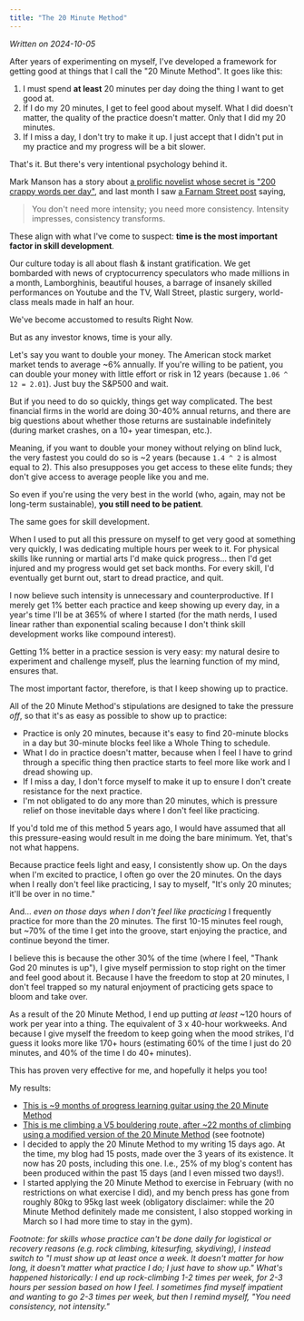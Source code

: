 ```yaml
---
title: "The 20 Minute Method"
---
```


_Written on 2024-10-05_

After years of experimenting on myself, I've developed a framework for getting good at things that I call the "20 Minute Method". It goes like this:

1. I must spend **at least** 20 minutes per day doing the thing I want to get good at.
2. If I do my 20 minutes, I get to feel good about myself. What I did doesn't matter, the quality of the practice doesn't matter. Only that I did my 20 minutes.
3. If I miss a day, I don't try to make it up. I just accept that I didn't put in my practice and my progress will be a bit slower.

That's it. But there's very intentional psychology behind it.

Mark Manson has a story about [a prolific novelist whose secret is "200 crappy words per day"](TODO), and last month I saw [a Farnam Street post](TODO) saying, 

> You don't need more intensity; you need more consistency. Intensity impresses, consistency transforms.

These align with what I've come to suspect: **time is the most important factor in skill development**.

Our culture today is all about flash & instant gratification. We get bombarded with news of cryptocurrency speculators who made millions in a month, Lamborghinis, beautiful houses, a barrage of insanely skilled performances on Youtube and the TV, Wall Street, plastic surgery, world-class meals made in half an hour.

We've become accustomed to results Right Now. 

But as any investor knows, time is your ally.

Let's say you want to double your money. The American stock market market tends to average ~6% annually. If you're willing to be patient, you can double your money with little effort or risk in 12 years (because `1.06 ^ 12 = 2.01`). Just buy the S&P500 and wait.

But if you need to do so quickly, things get way complicated. The best financial firms in the world are doing 30-40% annual returns, and there are big questions about whether those returns are sustainable indefinitely (during market crashes, on a 10+ year timespan, etc.). 

Meaning, if you want to double your money without relying on blind luck, the very fastest you could do so is ~2 years (because `1.4 ^ 2` is almost equal to 2). This also presupposes you get access to these elite funds; they don't give access to average people like you and me.

So even if you're using the very best in the world (who, again, may not be long-term sustainable), **you still need to be patient**.

The same goes for skill development. 

When I used to put all this pressure on myself to get very good at something very quickly, I was dedicating multiple hours per week to it. For physical skills like running or martial arts I'd make quick progress... then I'd get injured and my progress would get set back months. For every skill, I'd eventually get burnt out, start to dread practice, and quit.

I now believe such intensity is unnecessary and counterproductive. If I merely get 1% better each practice and keep showing up every day, in a year's time I'll be at 365% of where I started (for the math nerds, I used linear rather than exponential scaling because I don't think skill development works like compound interest).

Getting 1% better in a practice session is very easy: my natural desire to experiment and challenge myself, plus the learning function of my mind, ensures that.

The most important factor, therefore, is that I keep showing up to practice. 

All of the 20 Minute Method's stipulations are designed to take the pressure _off_, so that it's as easy as possible to show up to practice:

- Practice is only 20 minutes, because it's easy to find 20-minute blocks in a day but 30-minute blocks feel like a Whole Thing to schedule.
- What I do in practice doesn't matter, because when I feel I have to grind through a specific thing then practice starts to feel more like work and I dread showing up.
- If I miss a day, I don't force myself to make it up to ensure I don't create resistance for the next practice.
- I'm not obligated to do any more than 20 minutes, which is pressure relief on those inevitable days where I don't feel like practicing.

If you'd told me of this method 5 years ago, I would have assumed that all this pressure-easing would result in me doing the bare minimum. Yet, that's not what happens.

Because practice feels light and easy, I consistently show up. On the days when I'm excited to practice, I often go over the 20 minutes. On the days when I really don't feel like practicing, I say to myself, "It's only 20 minutes; it'll be over in no time."

And... _even on those days when I don't feel like practicing_ I frequently practice for more than the 20 minutes. The first 10-15 minutes feel rough, but ~70% of the time I get into the groove, start enjoying the practice, and continue beyond the timer.

I believe this is because the other 30% of the time (where I feel, "Thank God 20 minutes is up"), I give myself permission to stop right on the timer and feel good about it. Because I have the freedom to stop at 20 minutes, I don't feel trapped so my natural enjoyment of practicing gets space to bloom and take over.

As a result of the 20 Minute Method, I end up putting _at least_ ~120 hours of work per year into a thing. The equivalent of 3 x 40-hour workweeks. And because I give myself the freedom to keep going when the mood strikes, I'd guess it looks more like 170+ hours (estimating 60% of the time I just do 20 minutes, and 40% of the time I do 40+ minutes).

This has proven very effective for me, and hopefully it helps you too!

My results: 

- [This is ~9 months of progress learning guitar using the 20 Minute Method](TODO)
- [This is me climbing a V5 bouldering route, after ~22 months of climbing using a modified version of the 20 Minute Method](TODO) (see footnote)
- I decided to apply the 20 Minute Method to my writing 15 days ago. At the time, my blog had 15 posts, made over the 3 years of its existence. It now has 20 posts, including this one. I.e., 25% of my blog's content has been produced within the past 15 days (and I even missed two days!).
- I started applying the 20 Minute Method to exercise in February (with no restrictions on what exercise I did), and my bench press has gone from roughly 80kg to 95kg last week (obligatory disclaimer: while the 20 Minute Method definitely made me consistent, I also stopped working in March so I had more time to stay in the gym).

_Footnote: for skills whose practice can't be done daily for logistical or recovery reasons (e.g. rock climbing, kitesurfing, skydiving), I instead switch to "I must show up at least once a week. It doesn't matter for how long, it doesn't matter what practice I do; I just have to show up." What's happened historically: I end up rock-climbing 1-2 times per week, for 2-3 hours per session based on how I feel. I sometimes find myself impatient and wanting to go 2-3 times per week, but then I remind myself, "You need consistency, not intensity."_
